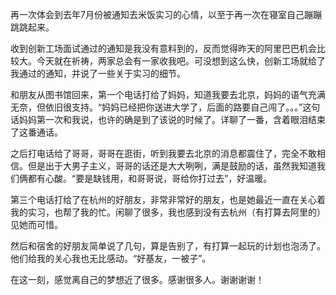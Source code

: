 再一次体会到去年7月份被通知去米饭实习的心情，以至于再一次在寝室自己蹦蹦跳跳起来。

收到创新工场面试通过的通知是我没有意料到的，反而觉得昨天的阿里巴巴机会比较大。今天就在祈祷，两家总会有一家收我吧。可没想到这么快，创新工场就给了我通过的通知，并说了一些关于实习的细节。

和朋友从图书馆回来，第一个电话打给了妈妈，知道我要去北京，妈妈的语气充满无奈，但依旧很支持。“妈妈已经把你送进大学了，后面的路要自己闯了。。。”这句话妈妈第一次和我说，也许的确是到了该说的时候了。详聊了一番，含着眼泪结束了这番通话。

之后打电话给了哥哥，哥哥在逛街，听到我要去北京的消息都震住了，完全不敢相信。但是出于大男子主义，哥哥的话还是大大咧咧，满是鼓励的话，虽然我知道我们俩都有心酸。“要是缺钱用，和哥哥说，哥给你打过去”，好温暖。

第三个电话打给了在杭州的好朋友，非常非常好的朋友，也是她最近一直在关心着我的实习，也帮了我的忙。闲聊了很多，我也感到没有去杭州（有打算去阿里的）见她而可惜。

然后和宿舍的好朋友简单说了几句，算是告别了，有打算一起玩的计划也泡汤了。他们给我的关心我也无比感动。“好基友，一被子”。

在这一刻，感觉离自己的梦想近了很多。感谢很多人。谢谢谢谢！